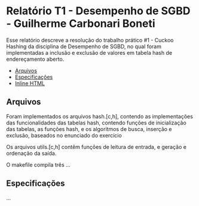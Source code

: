 # Relatório T1 - Desempenho de SGBD - Guilherme Carbonari Boneti

Esse relatório descreve a resolução do trabalho prático #1 - Cuckoo Hashing da disciplina de Desempenho de SGBD, no qual foram implementadas a inclusão e exclusão de valores em tabela hash de endereçamento aberto.

*   [Arquivos](#arquivos)
*   [Especificações](#especificações)
*   [Inline HTML](#html)

## Arquivos
Foram implementados os arquivos hash.[c,h], contendo as implementações das funcionalidades das tabelas hash, contendo funções de inicialização das tabelas, as funções hash, e os algoritmos de busca, inserção e exclusão, baseados no enunciado do exercício

Os arquivos utils.[c,h] contêm funções de leitura de entrada, e geração e ordenação da saída.

O makefile compila três ...

## Especificações

...